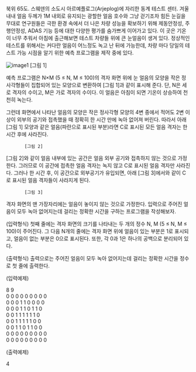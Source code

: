 
북위 65도. 스웨덴의 소도시 아르예플로그(Arjeplog)에 자리한 동계 테스트 센터.
겨울 내내 얼음 두께가 1M 내외로 유지되는 광할한 얼음 호수와 그냥 걷기조차 힘든 눈길을 무대로 
연구원들은 극한 환경 속에서 더 나은 차량 성능을 확보하기 위해 
제동안정성, 주행안정성, ADAS 기능 등에 대한 다양한 평가를 숨가쁘게 이어가고 있다. 
이 곳은 기온이 너무 추워서 아침에 출근해보면 테스트 차량들 위에 큰 눈얼음이 생겨 있다. 
정상적인 테스트를 위해서는 커다란 얼음이 어느정도 녹고 난 뒤에 가능한데, 
차량 마다 당일의 테스트 가능 시점을 알기 위한 예측 프로그램을 제작 중에 있다. 

![image1](https://www.softeer.ai/upload/2021/09/20210908_185703938_53293.jpeg)
           [그림 1]

예측 프로그램은 N×M (5 ≤ N, M ≤ 100)의 격자 화면 위에 
눈 얼음의 모양을 작은 정사각형들이 집합되어 있는 모양으로 변환하여
[그림 1]과 같이 표시해 준다. 
단, N은 세로 격자의 수이고, M은 가로 격자의 수이다.
이 얼음은 아침이 되면 기온이 상승하여 천천히 녹는다. 

그런데 화면에서 나타난 얼음의 모양은 작은 정사각형 모양의 4변 중에서 
적어도 2변 이상이 외부의 공기와 접촉했을 때 정확히 한 시간 만에 녹아 없어져 버린다. 
따라서 아래 [그림 1] 모양과 같은 얼음(파란으로 표시된 부분)라면 
C로 표시된 모든 얼음 격자는 한 시간 후에 사라진다.


           [그림 2]

[그림 2]와 같이 얼음 내부에 있는 공간은 얼음 외부 공기와 접촉하지 않는 것으로 가정한다.
그러므로 이 공간에 접촉한 얼음 격자는 녹지 않고 C로 표시된 얼음 격자만 사라진다. 
그러나 한 시간 후, 이 공간으로 외부공기가 유입되면, 
아래 [그림 3]에서와 같이 C로 표시된 얼음 격자들이 사라지게 된다.


           [그림 3]

격자 화면의 맨 가장자리에는 얼음이 놓이지 않는 것으로 가정한다. 
입력으로 주어진 얼음이 모두 녹아 없어지는데 걸리는 정확한 시간을 구하는 프로그램을 작성해보자.

(입력형식)
첫째 줄에는 격자 화면의 크기를 나타내는 두 개의 정수 N, M (5 ≤ N, M ≤ 100)이 주어진다. 
그 다음 N개의 줄에는 격자 화면 위에 얼음이 있는 부분은 1로 표시되고, 
얼음이 없는 부분은 0으로 표시된다. 
또한, 각 0과 1은 하나의 공백으로 분리되어 있다.

(출력형식)
출력으로는 주어진 얼음이 모두 녹아 없어지는데 걸리는 정확한 시간을 정수로 첫 줄에 출력한다.

(입력예제)

8 9 <br>
0 0 0 0 0 0 0 0 0<br>
0 0 0 1 1 0 0 0 0<br>
0 0 0 1 1 0 1 1 0<br>
0 0 1 1 1 1 1 1 0<br>
0 0 1 1 1 1 1 0 0<br>
0 0 1 1 0 1 1 0 0<br>
0 0 0 0 0 0 0 0 0<br>
0 0 0 0 0 0 0 0 0<br>

(출력예제)

4

